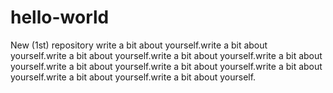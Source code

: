 # hello-world
New (1st) repository
write a bit about yourself.write a bit about yourself.write a bit about yourself.write a bit about yourself.write a bit about yourself.write a bit about yourself.write a bit about yourself.write a bit about yourself.write a bit about yourself.write a bit about yourself.
